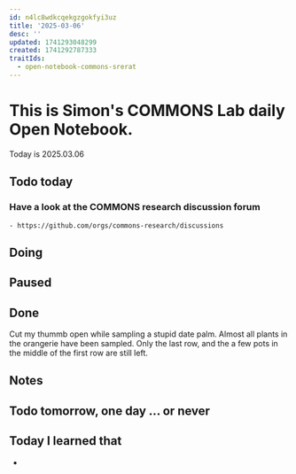 ```yaml
---
id: n4lc8wdkcqekgzgokfyi3uz
title: '2025-03-06'
desc: ''
updated: 1741293048299
created: 1741292787333
traitIds:
  - open-notebook-commons-srerat
---
```



# This is Simon's COMMONS Lab daily Open Notebook.

Today is 2025.03.06

## Todo today

### Have a look at the COMMONS research discussion forum
    - https://github.com/orgs/commons-research/discussions


###
###

## Doing

## Paused

## Done
Cut my thummb open while sampling a stupid date palm.
Almost all plants in the orangerie have been sampled.
Only the last row, and the a few pots in the middle of the first row are still left.
## Notes

## Todo tomorrow, one day ... or never 


###
###


## Today I learned that

- 